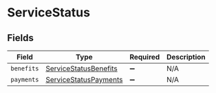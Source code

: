 # ServiceStatus


## Fields

| Field                                                                 | Type                                                                  | Required                                                              | Description                                                           |
| --------------------------------------------------------------------- | --------------------------------------------------------------------- | --------------------------------------------------------------------- | --------------------------------------------------------------------- |
| `benefits`                                                            | [ServiceStatusBenefits](../../models/shared/servicestatusbenefits.md) | :heavy_minus_sign:                                                    | N/A                                                                   |
| `payments`                                                            | [ServiceStatusPayments](../../models/shared/servicestatuspayments.md) | :heavy_minus_sign:                                                    | N/A                                                                   |